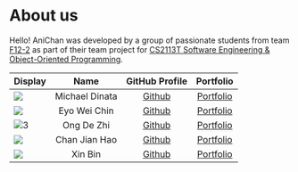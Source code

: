
  
# About us  

Hello! AniChan was developed by a group of passionate students from team [F12-2](https://github.com/AY2021S1-CS2113T-F12-2) as part of their team project for [CS2113T  Software Engineering & Object-Oriented Programming](https://nus-cs2113-ay2021s1.github.io/website/index.html).
  
Display | Name | GitHub Profile | Portfolio   
--------|:----:|:--------------:|:---------:  
![](https://via.placeholder.com/100.png?text=Photo) | Michael Dinata | [Github](https://github.com/michaeldinata) | [Portfolio](docs/team/johndoe.md)  
![](https://via.placeholder.com/100.png?text=Photo) | Eyo Wei Chin | [Github](https://github.com/EyoWeiChin) | [Portfolio](docs/team/EyoWeiChin.md)  
![3](https://avatars1.githubusercontent.com/u/39303087?s=400&v=4) | Ong De Zhi | [Github](https://github.com/OngDeZhi) | [Portfolio](docs/team/OngDeZhi.md)  
![](https://i.pinimg.com/564x/c4/0d/7a/c40d7a7060fb74926c257db982b6ddaf--funny-stuff-funny-things.jpg) | Chan Jian Hao | [Github](https://github.com/ChanJianHao) | [Portfolio](docs/team/jianhao.md)  
![](https://via.placeholder.com/100.png?text=Photo) | Xin Bin | [Github](https://github.com/n3wsoldier) | [Portfolio](docs/team/xinbin.md)


